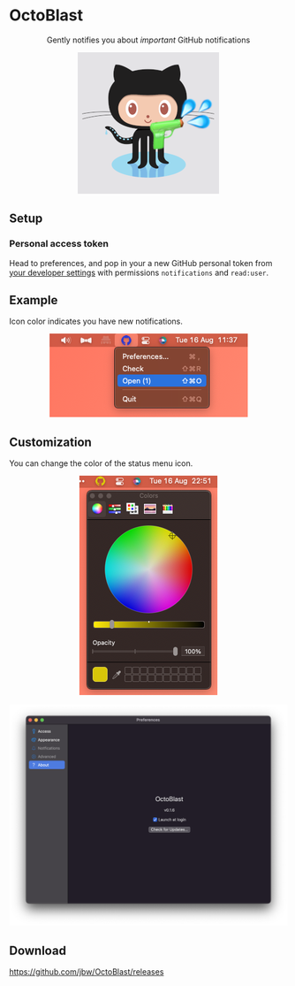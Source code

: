 # OctoBlast

<p align="center">
Gently notifies you about <i>important</i> GitHub notifications
</p>

<p align="center">
  <img src="docs/images/icon.png" />
</p>

## Setup

### Personal access token

Head to preferences, and pop in your a new GitHub personal token from [your developer settings](https://github.com/settings/tokens) with permissions `notifications` and `read:user`.

## Example

Icon color indicates you have new notifications.

<p align="center">
  <img src="docs/images/example.png" />
</p>

## Customization

You can change the color of the status menu icon.

<p align="center">
  <img src="docs/images/example2.png" />
</p>

<p align="center">
  <img src="docs/images/prefs-about.png" />
</p>

## Download

https://github.com/jbw/OctoBlast/releases
